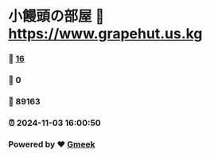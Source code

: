 # 小饅頭の部屋 :link: https://www.grapehut.us.kg 
### :page_facing_up: [16](https://www.grapehut.us.kg/tag.html) 
### :speech_balloon: 0 
### :hibiscus: 89163 
### :alarm_clock: 2024-11-03 16:00:50 
### Powered by :heart: [Gmeek](https://github.com/Meekdai/Gmeek)
